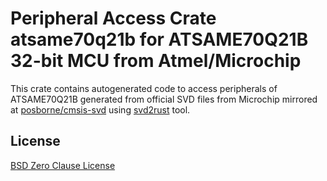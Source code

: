 # Peripheral Access Crate atsame70q21b for ATSAME70Q21B 32-bit MCU from Atmel/Microchip

This crate contains autogenerated code to access peripherals of ATSAME70Q21B generated from official SVD files from Microchip mirrored at [posborne/cmsis-svd](https://github.com/posborne/cmsis-svd) using [svd2rust](https://github.com/rust-embedded/svd2rust/) tool.

## License

[BSD Zero Clause License](https://choosealicense.com/licenses/0bsd/)
